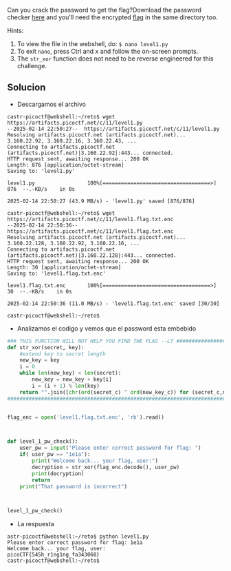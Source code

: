 Can you crack the password to get the flag?Download the password checker [here](https://artifacts.picoctf.net/c/11/level1.py) and you'll need the encrypted [flag](https://artifacts.picoctf.net/c/11/level1.flag.txt.enc) in the same directory too.

Hints:
1. To view the file in the webshell, do: `$ nano level1.py`
2. To exit `nano`, press Ctrl and x and follow the on-screen prompts.
3. The `str_xor` function does not need to be reverse engineered for this challenge.

## Solucion

- Descargamos el archivo
```
castr-picoctf@webshell:~/reto$ wget https://artifacts.picoctf.net/c/11/level1.py
--2025-02-14 22:50:27--  https://artifacts.picoctf.net/c/11/level1.py
Resolving artifacts.picoctf.net (artifacts.picoctf.net)... 3.160.22.92, 3.160.22.16, 3.160.22.43, ...
Connecting to artifacts.picoctf.net (artifacts.picoctf.net)|3.160.22.92|:443... connected.
HTTP request sent, awaiting response... 200 OK
Length: 876 [application/octet-stream]
Saving to: 'level1.py'

level1.py                 100%[===================================>]     876  --.-KB/s    in 0s      

2025-02-14 22:50:27 (43.9 MB/s) - 'level1.py' saved [876/876]

castr-picoctf@webshell:~/reto$ wget https://artifacts.picoctf.net/c/11/level1.flag.txt.enc
--2025-02-14 22:50:36--  https://artifacts.picoctf.net/c/11/level1.flag.txt.enc
Resolving artifacts.picoctf.net (artifacts.picoctf.net)... 3.160.22.128, 3.160.22.92, 3.160.22.16, ...
Connecting to artifacts.picoctf.net (artifacts.picoctf.net)|3.160.22.128|:443... connected.
HTTP request sent, awaiting response... 200 OK
Length: 30 [application/octet-stream]
Saving to: 'level1.flag.txt.enc'

level1.flag.txt.enc       100%[===================================>]      30  --.-KB/s    in 0s      

2025-02-14 22:50:36 (11.0 MB/s) - 'level1.flag.txt.enc' saved [30/30]

castr-picoctf@webshell:~/reto$ 
```

- Analizamos el codigo y vemos que el password esta embebido

```python
### THIS FUNCTION WILL NOT HELP YOU FIND THE FLAG --LT ########################
def str_xor(secret, key):
    #extend key to secret length
    new_key = key
    i = 0
    while len(new_key) < len(secret):
        new_key = new_key + key[i]
        i = (i + 1) % len(key)        
    return "".join([chr(ord(secret_c) ^ ord(new_key_c)) for (secret_c,new_key_c) in zip(secret,new_key)])
###############################################################################


flag_enc = open('level1.flag.txt.enc', 'rb').read()



def level_1_pw_check():
    user_pw = input("Please enter correct password for flag: ")
    if( user_pw == "1e1a"):
        print("Welcome back... your flag, user:")
        decryption = str_xor(flag_enc.decode(), user_pw)
        print(decryption)
        return
    print("That password is incorrect")



level_1_pw_check()
```

- La respuesta
```
astr-picoctf@webshell:~/reto$ python level1.py 
Please enter correct password for flag: 1e1a
Welcome back... your flag, user:
picoCTF{545h_r1ng1ng_fa343060}
castr-picoctf@webshell:~/reto$ 
```
